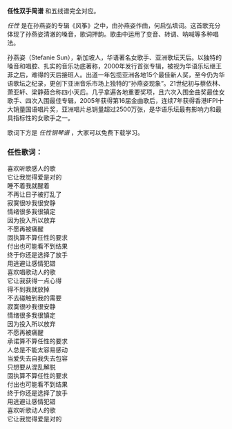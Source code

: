 

**任性双手简谱** 和五线谱完全对应。

_任性_ 是在孙燕姿的专辑《风筝》之中，由孙燕姿作曲，何启弘填词。这首歌充分体现了孙燕姿清澈的嗓音，歌词押韵。歌曲中运用了变音、转调、呐喊等多种唱法。

孙燕姿（Stefanie
Sun），新加坡人，华语著名女歌手、亚洲歌坛天后。以独特的嗓音和唱腔、扎实的音乐功底著称，2000年发行首张专辑，被视为华语乐坛继王菲之后，难得的天后接班人。出道一年包揽亚洲各地15个最佳新人奖，至今仍为华语歌坛之纪录，更创下亚洲音乐市场上独特的“孙燕姿现象”。21世纪初与蔡依林、萧亚轩、梁静茹合称四小天后。几乎拿遍各地重要奖项，且六次入围金曲奖最佳女歌手、四次入围最佳专辑，2005年获得第16届金曲歌后，连续7年获得香港IFPI十大销量国语唱片奖，亚洲唱片总销量超过2500万张，是华语乐坛最有影响力和最具指标性的女歌手之一。

歌词下方是 _任性钢琴谱_ ，大家可以免费下载学习。

### 任性歌词：

喜欢听歌感人的歌  
它让我觉得爱是对的  
睡不着我就醒着  
不再让日子被打乱了  
寂寞很吵我很安静  
情绪很多我很镇定  
因为投入所以放弃  
不愿再被痛醒  
固执算不算任性的要求  
付出也可能看不到结果  
终于你还是选择了放手  
用逃避让感情犯错  
喜欢唱歌动人的歌  
它让我获得一点心得  
得不到我就放掉  
不去碰触到我的需要  
寂寞很吵我很安静  
情绪很多我很镇定  
因为投入所以放弃  
不愿再被痛醒  
承诺算不算任性的要求  
人总是不能太容易感动  
当爱失去自我失去包容  
只想要从混乱解脱  
固执算不算任性的要求  
付出也可能看不到结果  
终于你还是选择了放手  
用逃避让感情犯错  
喜欢听歌动人的歌  
它让我觉得爱是对的

